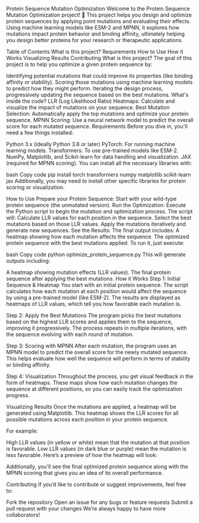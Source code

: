 Protein Sequence Mutation Optimization
Welcome to the Protein Sequence Mutation Optimization project! 🎉 This project helps you design and optimize protein sequences by applying point mutations and evaluating their effects. Using machine learning models like ESM-2 and MPNN, it explores how mutations impact protein behavior and binding affinity, ultimately helping you design better proteins for your research or therapeutic applications.

Table of Contents
What is this project?
Requirements
How to Use
How it Works
Visualizing Results
Contributing
What is this project?
The goal of this project is to help you optimize a given protein sequence by:

Identifying potential mutations that could improve its properties (like binding affinity or stability).
Scoring those mutations using machine learning models to predict how they might perform.
Iterating the design process, progressively updating the sequence based on the best mutations.
What's inside the code?
LLR (Log Likelihood Ratio) Heatmaps: Calculate and visualize the impact of mutations on your sequence.
Best Mutation Selection: Automatically apply the top mutations and optimize your protein sequence.
MPNN Scoring: Use a neural network model to predict the overall score for each mutated sequence.
Requirements
Before you dive in, you'll need a few things installed:

Python 3.x (ideally Python 3.8 or later)
PyTorch: For running machine learning models.
Transformers: To use pre-trained models like ESM-2.
NumPy, Matplotlib, and Scikit-learn for data handling and visualization.
JAX (required for MPNN scoring).
You can install all the necessary libraries with:

bash
Copy code
pip install torch transformers numpy matplotlib scikit-learn jax
Additionally, you may need to install other specific libraries for protein scoring or visualization.

How to Use
Prepare your Protein Sequence: Start with your wild-type protein sequence (the unmutated version).
Run the Optimization: Execute the Python script to begin the mutation and optimization process. The script will:
Calculate LLR values for each position in the sequence.
Select the best mutations based on those LLR values.
Apply the mutations iteratively and generate new sequences.
See the Results: The final output includes:
A heatmap showing how each mutation affects the sequence.
The optimized protein sequence with the best mutations applied.
To run it, just execute:

bash
Copy code
python optimize_protein_sequence.py
This will generate outputs including:

A heatmap showing mutation effects (LLR values).
The final protein sequence after applying the best mutations.
How it Works
Step 1: Initial Sequence & Heatmap
You start with an initial protein sequence. The script calculates how each mutation at each position would affect the sequence by using a pre-trained model (like ESM-2). The results are displayed as heatmaps of LLR values, which tell you how favorable each mutation is.

Step 2: Apply the Best Mutations
The program picks the best mutations based on the highest LLR scores and applies them to the sequence, improving it progressively. The process repeats in multiple iterations, with the sequence evolving with each round of mutation.

Step 3: Scoring with MPNN
After each mutation, the program uses an MPNN model to predict the overall score for the newly mutated sequence. This helps evaluate how well the sequence will perform in terms of stability or binding affinity.

Step 4: Visualization
Throughout the process, you get visual feedback in the form of heatmaps. These maps show how each mutation changes the sequence at different positions, so you can easily track the optimization progress.

Visualizing Results
Once the mutations are applied, a heatmap will be generated using Matplotlib. This heatmap shows the LLR scores for all possible mutations across each position in your protein sequence.

For example:

High LLR values (in yellow or white) mean that the mutation at that position is favorable.
Low LLR values (in dark blue or purple) mean the mutation is less favorable.
Here’s a preview of how the heatmap will look:


Additionally, you'll see the final optimized protein sequence along with the MPNN scoring that gives you an idea of its overall performance.

Contributing
If you’d like to contribute or suggest improvements, feel free to:

Fork the repository
Open an issue for any bugs or feature requests
Submit a pull request with your changes
We’re always happy to have more collaborators!
